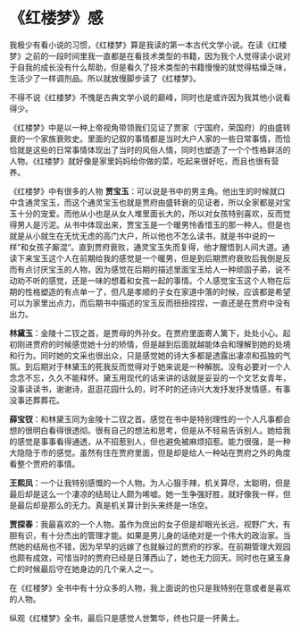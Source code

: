 # 《红楼梦》感
我极少有看小说的习惯，《红楼梦》算是我读的第一本古代文学小说。在读《红楼梦》之前的一段时间里我一直都是在看技术类型的书籍，因为我个人觉得读小说对于自我的成长没有什么帮助，但是看久了技术类型的书籍慢慢的就觉得枯燥乏味，生活少了一样调剂品。所以就放慢脚步读了《红楼梦》。

不得不说《红楼梦》不愧是古典文学小说的巅峰，同时也是或许因为我其他小说看得少。

《红楼梦》中是以一种上帝视角带领我们见证了贾家（宁国府，荣国府）的由盛转衰的一个家族衰败史。里面的记叙的事情都是当时大户人家的一些日常事情，而恰恰就是这些的日常事情体现出了当时的风俗人情，同时也塑造了一个个性格鲜活的人物。《红楼梦》就好像是家里妈妈给你做的菜，吃起来很好吃，而且也很有营养。

《红楼梦》中有很多的人物
**贾宝玉**：可以说是书中的男主角。他出生的时候就口中含通灵宝玉，而这个通灵宝玉也就是贾府由盛转衰的见证者，所以全家都是对宝玉十分的宠爱。而他从小也是从女人堆里面长大的，所以对女孩特别喜欢，反而觉得男人是污泥。从书中体现出来，贾宝玉是一个暖男怜香惜玉的那一种人。但是也就是从小就生在无忧无虑的高门大户，所以他也不怎么读书，就是书中说的一样”和女孩子厮混“。直到贾府衰败，通灵宝玉失而复得，他才醒悟到人间大道。通读下来宝玉这个人在前期给我的感觉是一个暖男，但是到后期贾府衰败后我倒是反而有点讨厌宝玉的人物，因为感觉在后期的描述里面宝玉给人一种顽固子弟，说不动劝不听的感觉，还是一味的想着和女孩一起的事情。个人感觉宝玉这个人物在后期的性格塑造的有点单一了，但凡是孝顺的子女在家道中落的时候，应该都是希望可以为家里出点力，而后期书中描述的宝玉反而扭扭捏捏，一直还是在贾府中没有出力。

**林黛玉**：金陵十二钗之首，是贾母的外孙女。在贾府里面寄人篱下，处处小心。起初刚进贾府的时候感觉她十分的矫情，但是越到后面就越能体会和理解到她的处境和行为。同时她的文采也很出众，只是感觉她的诗大多都是透露出凄凉和孤独的气氛。到后期对于林黛玉的死我反而觉得对于她来说是一种解脱。没有必要对一个人念念不忘，久久不能释怀。黛玉用现代的话来讲的话就是妥妥的一个文艺女青年，没事读读书，谢谢诗，逛逛花园什么的，时不时的还诗兴大发抒发抒发情感，有事没事还葬葬花。

**薛宝钗**：和林黛玉同为金陵十二钗之首。感觉在书中是特别理性的一个人凡事都会想的很明白看得很透彻。很有自己的想法和思考，但是从不轻易告诉别人。她给我的感觉是事事看得通透，从不招惹别人，但也避免被麻烦招惹。能力很强，是一种大隐隐于市的感觉。虽然有住在贾府里面，但是却是给人一种站在贾府之外的角度看整个贾府的事情。

**王熙凤**：一个让我特别感慨的一个人物。为人心狠手辣，机关算尽，太聪明，但是最后却是这么一个凄凉的结局让人颇为唏嘘。她一生争强好胜，就好像我一样，但是最后却是那么的无力。真是机关算计到头来终是一场空。 

**贾探春**：我最喜欢的一个人物。虽作为庶出的女子但是却眼光长远，视野广大，有胆有识，有十分杰出的管理才能。如果是男儿身的话绝对是一个伟大的政治家。当然她的结局也不错，因为早早的远嫁了也就躲过的贾府的抄家。在前期管理大观园也颇有成效，可惜当时的贾府已经是日薄西山了，她也无力回天。同时也在黛玉身亡的时候最后守在她身边的几个亲人之一。

在《红楼梦》全书中有十分众多的人物，我上面说的也只是我特别在意或者是喜欢的人物。

纵观《红楼梦》全书，最后只是感觉人世繁华，终也只是一抔黄土。
